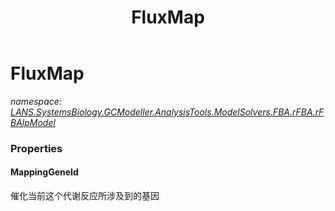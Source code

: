 ﻿---
title: FluxMap
---

# FluxMap
_namespace: [LANS.SystemsBiology.GCModeller.AnalysisTools.ModelSolvers.FBA.rFBA.rFBAlpModel](N-LANS.SystemsBiology.GCModeller.AnalysisTools.ModelSolvers.FBA.rFBA.rFBAlpModel.html)_





### Properties

#### MappingGeneId
催化当前这个代谢反应所涉及到的基因

